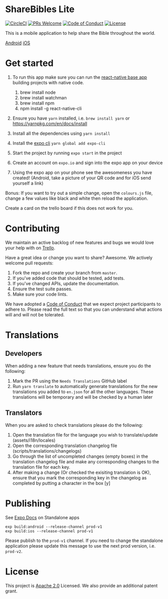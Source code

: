 # ShareBibles Lite

[![CircleCI](https://circleci.com/gh/smaclell/sharebibles-lite/tree/master.svg?style=svg)](https://circleci.com/gh/smaclell/sharebibles-lite/tree/master)
[![PRs Welcome](https://img.shields.io/badge/PRs-welcome-brightgreen.svg?style=flat-square)](http://makeapullrequest.com)
[![Code of Conduct](https://img.shields.io/badge/code%20of-conduct-ff69b4.svg?style=flat-square)](https://github.com/smaclell/sharebibles-lite/blob/master/CODE_OF_CONDUCT.md)
[![License](https://img.shields.io/badge/License-Apache%202.0-blue.svg)](https://opensource.org/licenses/Apache-2.0)

This is a mobile application to help share the Bible throughout the world.

[Android](https://play.google.com/store/apps/details?id=com.faithtech.sharebibles_lite)
[iOS](https://itunes.apple.com/us/app/share-bibles-lite/id1375368792?ls=1&mt=8)

# Get started

1. To run this app make sure you can run the [react-native base app](https://facebook.github.io/react-native/docs/getting-started.html) building projects with native code.

   1. brew install node
   2. brew install watchman
   3. brew install npm
   4. npm install -g react-native-cli

2. Ensure you have `yarn` installed, i.e. `brew install yarn` or https://yarnpkg.com/en/docs/install
3. Install all the dependencies using `yarn install`
4. Install the [expo cli](https://docs.expo.io/versions/latest/introduction/installation.html) `yarn global add expo-cli`
5. Start the project by running `expo start` in the project
6. Create an account on `expo.io` and sign into the expo app on your device
7. Using the expo app on your phone see the awesomeness you have created! (Android, take a picture of your QR code and for iOS send yourself a link)

Bonus: If you want to try out a simple change, open the `colours.js` file, change a few values like black and white then reload the application.

Create a card on the trello board if this does not work for you.

# Contributing

We maintain an active backlog of new features and bugs we would love your help with on [Trello](https://trello.com/b/KtIsfEZp/sharebibles-lite).

Have a great idea or change you want to share? Awesome. We actively welcome pull requests:

1. Fork the repo and create your branch from `master`.
2. If you've added code that should be tested, add tests.
3. If you've changed APIs, update the documentation.
4. Ensure the test suite passes.
5. Make sure your code lints.

We have adopted a [Code of Conduct](<(https://github.com/smaclell/sharebibles-lite/blob/master/CODE_OF_CONDUCT.md)>) that we expect project participants to adhere to. Please read the full text so that you can understand what actions will and will not be tolerated.

# Translations

## Developers

When adding a new feature that needs translations, ensure you do the following:

1. Mark the PR using the `Needs Translations` GitHub label
2. Run `yarn translate` to automatically generate translations for the new translations you added to `en.json` for all the other languages. These translations will be temporary and will be checked by a human later

## Translators

When you are asked to check translations please do the following:

1. Open the translation file for the language you wish to translate/update (assets/i18n/locales)
2. Open the corresponding translation changelog file (scripts/translations/changelogs)
3. Go through the list of uncompleted changes (empty boxes) in the translation changelog file and make any corresponding changes to the translation file for each key.
4. After making a change (Or checked the exisiting translation is OK), ensure that you mark the corresponding key in the changelog as completed by putting a character in the box [y]

# Publishing

See [Expo Docs](https://docs.expo.io/versions/v26.0.0/guides/building-standalone-apps.html) on Standalone apps

```
exp build:android --release-channel prod-v1
exp build:ios --release-channel prod-v1
```

Please publish to the `prod-v1` channel. If you need to change the standalone application please update this message to use the next prod version, i.e. `prod-v2`.

# License

This project is [Apache 2.0](https://github.com/smaclell/sharebibles-lite/blob/master/LICENSE.md) Licensed. We also provide an additional patent grant.
